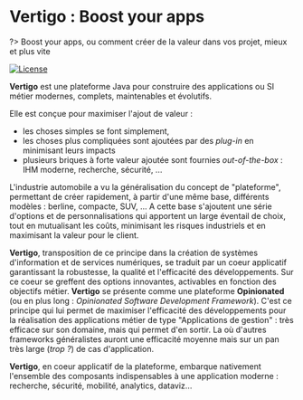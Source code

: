 # Vertigo : Boost your apps

?> Boost your apps, ou comment créer de la valeur dans vos projet, mieux et plus vite

[![License](https://img.shields.io/badge/License-Apache%202.0-green.svg)](https://opensource.org/licenses/Apache-2.0)

**Vertigo** est une plateforme Java pour construire des applications ou SI métier modernes, complets, maintenables et évolutifs.

Elle est conçue pour maximiser l'ajout de valeur : 
- les choses simples se font simplement, 
- les choses plus compliquées sont ajoutées par des *plug-in* en minimisant leurs impacts
- plusieurs briques à forte valeur ajoutée sont fournies *out-of-the-box* : IHM moderne, recherche, sécurité, ...

L'industrie automobile a vu la généralisation du concept de "plateforme", permettant de créer rapidement, à partir d'une même base, différents modèles : berline, compacte, SUV, ...
A cette base s'ajoutent une série d'options et de personnalisations qui apportent un large éventail de choix, tout en mutualisant les coûts, minimisant les risques industriels et en maximisant la valeur pour le client.

**Vertigo**, transposition de ce principe dans la création de systèmes d'information et de services numériques, se traduit par un coeur applicatif garantissant la robustesse, la qualité et l'efficacité des développements. 
Sur ce coeur se greffent des options innovantes, activables en fonction des objectifs métier.
**Vertigo** se présente comme une plateforme **Opinionated** (ou en plus long : *Opinionated Software Development Framework*). 
C'est ce principe qui lui permet de maximiser l'efficacité des développements pour la réalisation des applications métier de type "Applications de gestion" : très efficace sur son domaine, mais qui permet d'en sortir. La où d'autres frameworks généralistes auront une efficacité moyenne mais sur un pan très large (*trop ?*) de cas d'application.

**Vertigo**, en coeur applicatif de la plateforme, embarque nativement l'ensemble des composants indispensables à une application moderne : recherche, sécurité, mobilité, analytics, dataviz...
